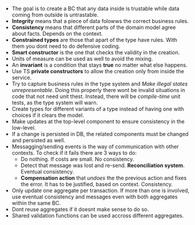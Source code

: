 - The goal is to create a BC that any data inside is trustable while data coming from outside is untrastable.
- **Integrity** means that a piece of data folowws the correct business rules.
- **Consistency** means that different parts of the domain model agree about facts. Depends on the context.
- **Constrained types** are those that apart of the type have rules. With them you dont need to do defensive coding.
-  **Smart constructor** is the one that checks the validity in the creation.
-  Units of measure can be used as well to avoid the mixing.
-  An **invariant** is a condition that stays **true** no matter what else happens.
-  Use TS **private constructors** to allow the creation only from inside the service.
-  Try to capture business rules in the type system and *Make illegal states unrepresentable*. Doing this properly there wont be invalid situations in code that not need unit thest. Instead, there will be *compile-time* unit tests, as the type system will warn.
-  Create types for different variants of a type instead of having one with choices if it clears the model.
-  Make updates at the top-level component to ensure consistency in the low-level.
-  If a change is persisted in DB, the related components must be changed and persisted as well.
-  Messagging/sending events is the way of communication with other contexts. To check if it fails there are 3 ways to do:
   -  Do nothing. If costs are small. No consistency.
   -  Detect that message was lost and re-send. **Reconciliation system**. Eventual consistency.
   -  **Compensation action** that *undoes* the the previous action and fixes the error. It has to be justified, based on context. Consistency.
-  Only update one aggregate per transaction. If more than one is involved, use eventual consistency and messages even with both aggregates within the same BC.
-  Dont reuse aggregates if it doesnt make sense to do so.
-  Shared validation functions can be used accross different aggregates.